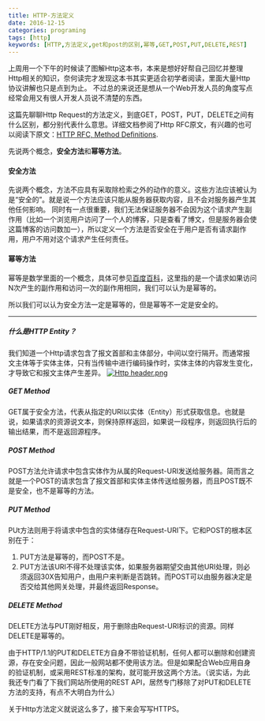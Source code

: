 ```yaml
---
title: HTTP-方法定义
date: 2016-12-15
categories: programing
tags: [http]
keywords: [HTTP,方法定义,get和post的区别,幂等,GET,POST,PUT,DELETE,REST]
---
```


上周用一个下午的时候读了图解Http这本书，本来是想好好帮自己回忆并整理Http相关的知识，奈何读完才发现这本书其实更适合初学者阅读，里面大量Http协议讲解也只是点到为止。
不过总的来说还是想从一个Web开发人员的角度写点经常会用又有很人开发人员说不清楚的东西。

这篇先聊聊Http Request的方法定义，到底GET，POST，PUT，DELETE之间有什么区别，都分别代表什么意思。详细文档参阅了Http RFC原文，有兴趣的也可以阅读下原文：[HTTP RFC, Method Definitions](https://www.w3.org/Protocols/rfc2616/rfc2616-sec9.html#sec9).

先说两个概念，**安全方法**和**幂等方法**。
#### **安全方法**
先说两个概念，方法不应具有采取除检索之外的动作的意义。这些方法应该被认为是“安全的”。就是说一个方法应该只能从服务器获取内容，且不会对服务器产生其他任何影响。
同时有一点很重要，我们无法保证服务器不会因为这个请求产生副作用（比如一个浏览用户访问了一个人的博客，只是查看了博文，但是服务器会使这篇博客的访问数加一），所以定义一个方法是否安全在于用户是否有请求副作用，用户不用对这个请求产生任何责任。
#### **幂等方法**
幂等是数学里面的一个概念，具体可参见[百度百科](http://baike.baidu.com/link?url=0bAavXkdOTjl7azRk4X6iHdhDoY2sV3OWrT8tFXM8D2usJSZKqj_AynB81Uu7p2ZfVpYXLF5yrTNoF74uAtgi-e1XenogYR3dof2RfFw3me)，这里指的是一个请求如果访问N次产生的副作用和访问一次的副作用相同，我们可以认为是幂等的。

所以我们可以认为安全方法一定是幂等的，但是幂等不一定是安全的。

---
##### **什么是HTTP Entity？**
我们知道一个Http请求包含了报文首部和主体部分，中间以空行隔开。而通常报文主体等于实体主体，只有当传输中进行编码操作时，实体主体的内容发生变化，才导致它和报文主体产生差异。
[![Http header.png](https://i.loli.net/2018/06/11/5b1e152fc64b3.png)](https://i.loli.net/2018/06/11/5b1e152fc64b3.png)
##### **GET Method**
GET属于安全方法，代表从指定的URI以实体（Entity）形式获取信息。也就是说，如果请求的资源说文本，则保持原样返回，如果说一段程序，则返回执行后的输出结果，而不是返回源程序。
##### **POST Method**
POST方法允许请求中包含实体作为从属的Request-URI发送给服务器。简而言之就是一个POST的请求包含了报文首部和实体主体传送给服务器，而且POST既不是安全，也不是幂等的方法。
##### **PUT Method**
PUt方法则用于将请求中包含的实体储存在Request-URI下。它和POST的根本区别在于：

1. PUT方法是幂等的，而POST不是。
2. PUT方法该URI不得不处理该实体，如果服务器期望交由其他URI处理，则必须返回30X告知用户，由用户来判断是否跳转。而POST可以由服务器决定是否交给其他网关处理，并最终返回Response。
##### **DELETE Method**
DELETE方法与PUT刚好相反，用于删除由Request-URI标识的资源。同样DELETE是幂等的。

由于HTTP/1.1的PUT和DELETE方自身不带验证机制，任何人都可以删除和创建资源，存在安全问题，因此一般网站都不使用该方法。但是如果配合Web应用自身的验证机制，或采用REST标准的架构，就可能开放这两个方法。（说实话，为此我还专门看了下我们网站所使用的REST API，居然专门移除了对PUT和DELETE方法的支持，有点不大明白为什么）
                                                                                                             
关于Http方法定义就说这么多了，接下来会写写HTTPS。
